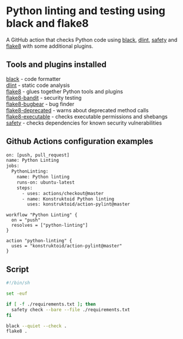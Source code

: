 # Python linting and testing using black and flake8

A GitHub action that checks Python code using [black](https://github.com/psf/black),
[dlint](https://github.com/dlint-py/dlint), [safety](https://pypi.org/project/safety/)
and [flake8](https://gitlab.com/pycqa/flake8) with some additional plugins.

## Tools and plugins installed

[black](https://github.com/psf/black) - code formatter\
[dlint](https://github.com/dlint-py/dlint) - static code analysis\
[flake8](https://gitlab.com/pycqa/flake8) - glues together Python tools and plugins\
[flake8-bandit](https://pypi.org/project/flake8-bandit/) - security testing\
[flake8-bugbear](https://pypi.org/project/flake8-bugbear/) - bug finder\
[flake8-deprecated](https://pypi.org/project/flake8-deprecated/) - warns about deprecated method calls\
[flake8-executable](https://pypi.org/project/flake8-executable/) - checks executable permissions and shebangs\
[safety](https://pypi.org/project/safety/) - checks dependencies for known security vulnerabilities

## Github Actions configuration examples

```sh
on: [push, pull_request]
name: Python Linting
jobs:
  PythonLinting:
    name: Python linting
    runs-on: ubuntu-latest
    steps:
      - uses: actions/checkout@master
      - name: Konstruktoid Python linting
        uses: konstruktoid/action-pylint@master
```

```
workflow "Python Linting" {
  on = "push"
  resolves = ["python-linting"]
}

action "python-linting" {
  uses = "konstruktoid/action-pylint@master"
}
```

## Script

```sh
#!/bin/sh

set -euf

if [ -f ./requirements.txt ]; then
  safety check --bare --file ./requirements.txt
fi

black --quiet --check .
flake8 .
```
